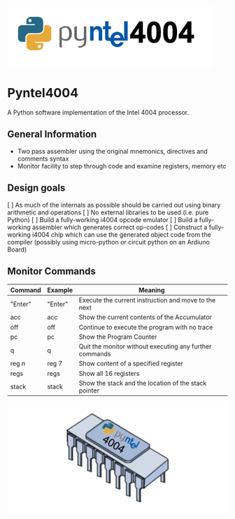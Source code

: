 ![Pyntel 4004 Logo](./images/Pyntel4001_logo.png)
# Pyntel4004
A Python software implementation of the Intel 4004 processor.

## General Information
- Two pass assembler using the original mnemonics, directives and comments syntax
- Monitor facility to step through code and examine registers, memory etc

## Design goals
[ ] As much of the internals as possible should be carried out using binary arithmetic and operations
[ ] No external libraries to be used (i.e. pure Python)
[ ] Build a fully-working i4004 opcode emulator
[ ] Build a fully-working assembler which generates correct op-codes
[ ] Construct a fully-working i4004 chip which can use the generated object code from the compiler (possibly using micro-python or circuit python on an Ardiuno Board)


## Monitor Commands

| Command | Example | Meaning |
|---------|---------|---------|
| "Enter" | "Enter" | Execute the current instruction and move to the next |
|  acc   |   acc    | Show the current contents of the Accumulator |
|  off    |  off    | Continue to execute the program with no trace |
|   pc    |   pc    | Show the Program Counter |
|    q    |    q    | Quit the monitor without executing any further commands |
|  reg *n*  |  reg 7  | Show content of a specified register |
|  regs   |  regs   | Show all 16 registers |
| stack   |  stack  | Show the stack and the location of the stack pointer |



![Pyntel 4004 Logo](./images/Pyntel4001_chip.png)
